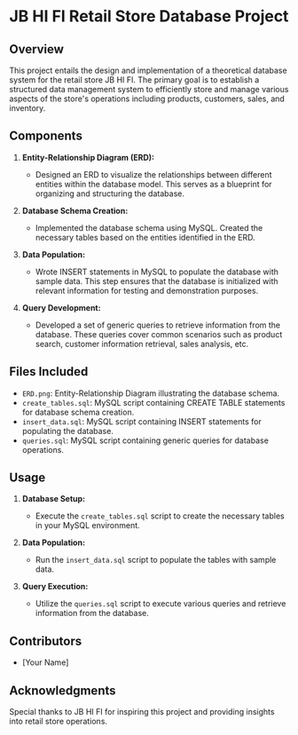 # JB HI FI Retail Store Database Project

## Overview
This project entails the design and implementation of a theoretical database system for the retail store JB HI FI. The primary goal is to establish a structured data management system to efficiently store and manage various aspects of the store's operations including products, customers, sales, and inventory.

## Components
1. **Entity-Relationship Diagram (ERD):** 
   - Designed an ERD to visualize the relationships between different entities within the database model. This serves as a blueprint for organizing and structuring the database.

2. **Database Schema Creation:**
   - Implemented the database schema using MySQL. Created the necessary tables based on the entities identified in the ERD.

3. **Data Population:**
   - Wrote INSERT statements in MySQL to populate the database with sample data. This step ensures that the database is initialized with relevant information for testing and demonstration purposes.

4. **Query Development:**
   - Developed a set of generic queries to retrieve information from the database. These queries cover common scenarios such as product search, customer information retrieval, sales analysis, etc.

## Files Included
- `ERD.png`: Entity-Relationship Diagram illustrating the database schema.
- `create_tables.sql`: MySQL script containing CREATE TABLE statements for database schema creation.
- `insert_data.sql`: MySQL script containing INSERT statements for populating the database.
- `queries.sql`: MySQL script containing generic queries for database operations.

## Usage
1. **Database Setup:**
   - Execute the `create_tables.sql` script to create the necessary tables in your MySQL environment.

2. **Data Population:**
   - Run the `insert_data.sql` script to populate the tables with sample data.

3. **Query Execution:**
   - Utilize the `queries.sql` script to execute various queries and retrieve information from the database.

## Contributors
- [Your Name]

## Acknowledgments
Special thanks to JB HI FI for inspiring this project and providing insights into retail store operations.


